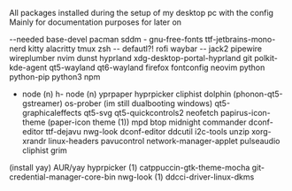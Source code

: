 All packages installed during the setup of my desktop pc with the config
Mainly for documentation purposes for later on

--needed base-devel
pacman
sddm - gnu-free-fonts
ttf-jetbrains-mono-nerd
kitty
alacritty
tmux
zsh -- defautl?!
rofi
waybar -- jack2
pipewire
wireplumber
nvim
dunst
hyprland
xdg-desktop-portal-hyprland
git
polkit-kde-agent
qt5-wayland
qt6-wayland
firefox
fontconfig
neovim
python
python-pip
python3
npm
- node (n)
h- node (n)
yprpaper
hyprpicker
cliphist
dolphin (phonon-qt5-gstreamer)
os-prober (im still dualbooting windows)
qt5-graphicaleffects 
qt5-svg 
qt5-quickcontrols2
neofetch
papirus-icon-theme
(paper-icon theme (1))
mpd
btop
midnight commander
dconf-editor
ttf-dejavu
nwg-look
dconf-editor
ddcutil
i2c-tools
unzip
xorg-xrandr
linux-headers
pavucontrol
network-manager-applet
pulseaudio
cliphist
grim


(install yay)
AUR/yay
hyprpicker (1)
catppuccin-gtk-theme-mocha
git-credential-manager-core-bin
nwg-look (1)
ddcci-driver-linux-dkms

